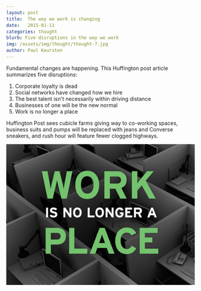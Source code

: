 ```yaml
---
layout: post
title:  The way we work is changing
date:   2015-01-11
categories: thought
blurb: Five disruptions in the way we work
img: /assets/img/thought/thought-7.jpg
author: Paul Keursten
---
```


Fundamental changes are happening. This Huffington post article summarizes five disruptions:
1. Corporate loyalty is dead
2. Social networks have changed how we hire
3. The best talent isn't necessarily within driving distance
4. Businesses of one will be the new normal
5. Work is no longer a place

Huffington Post sees cubicle farms giving way to co-working spaces, business suits and pumps will be replaced with jeans and Converse sneakers, and rush hour will feature fewer clogged highways.

![alt text](/assets/img/thought/thought-7.jpg "Image")